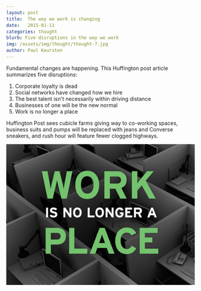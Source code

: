 ```yaml
---
layout: post
title:  The way we work is changing
date:   2015-01-11
categories: thought
blurb: Five disruptions in the way we work
img: /assets/img/thought/thought-7.jpg
author: Paul Keursten
---
```


Fundamental changes are happening. This Huffington post article summarizes five disruptions:
1. Corporate loyalty is dead
2. Social networks have changed how we hire
3. The best talent isn't necessarily within driving distance
4. Businesses of one will be the new normal
5. Work is no longer a place

Huffington Post sees cubicle farms giving way to co-working spaces, business suits and pumps will be replaced with jeans and Converse sneakers, and rush hour will feature fewer clogged highways.

![alt text](/assets/img/thought/thought-7.jpg "Image")